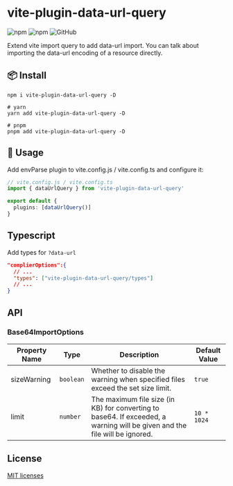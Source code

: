 # vite-plugin-data-url-query

![npm](https://img.shields.io/npm/v/vite-plugin-data-url-query?style=flat-square)
![npm](https://img.shields.io/npm/dm/vite-plugin-data-url-query?style=flat-square)
![GitHub](https://img.shields.io/github/license/yue1123/vite-plugin-data-url-query?style=flat-square)

Extend vite import query to add data-url import. You can talk about importing the data-url encoding of a resource directly.

## 📦 Install

```shell
npm i vite-plugin-data-url-query -D

# yarn
yarn add vite-plugin-data-url-query -D

# pnpm
pnpm add vite-plugin-data-url-query -D
```

## 🦄 Usage

Add envParse plugin to vite.config.js / vite.config.ts and configure it:

```ts
// vite.config.js / vite.config.ts
import { dataUrlQuery } from 'vite-plugin-data-url-query'

export default {
  plugins: [dataUrlQuery()]
}
```

## Typescript

Add types for `?data-url`

```json
"complierOptions":{
  // ...
  "types": ["vite-plugin-data-url-query/types"]
  // ...
}

```

## API

### Base64ImportOptions

| Property Name | Type      | Description                                                                                                                | Default Value |
| ------------- | --------- | -------------------------------------------------------------------------------------------------------------------------- | ------------- |
| sizeWarning   | `boolean` | Whether to disable the warning when specified files exceed the set size limit.                                             |  `true`          |
| limit         | `number`  | The maximum file size (in KB) for converting to base64. If exceeded, a warning will be given and the file will be ignored. | `10 * 1024`   |

## License

[MIT licenses](https://opensource.org/licenses/MIT)
